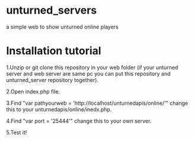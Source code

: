 unturned_servers
================

a simple web to show unturned online players


<h1>Installation tutorial</h1>


1.Unzip or git clone this repository in your web folder (if your unturned server and web server are same pc you can put this repository and unturned_server repository together).


2.Open index.php file.


3.Find "var pathyourweb = 'http://localhost/unturnedapis/online/'" change this to your unturnedapis/online/inedx.php.


4.Find "var port = '25444'" change this to your own server.


5.Test it!
